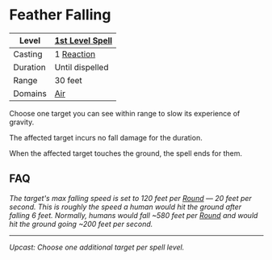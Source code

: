 # Feather Falling

| Level    | [1st Level Spell](1st%20Level%20Spells.md)                     |
| -------- | -------------------------------------------------------------- |
| Casting  | 1 [Reaction](../../../../Game%20Procedures/Combat/Reaction.md) |
| Duration | Until dispelled                                                |
| Range    | 30 feet                                                        |
| Domains  | [Air](../../Spell%20Domains/Air.md)                            |

Choose one target you can see within range to slow its experience of gravity.

The affected target incurs no fall damage for the duration.

When the affected target touches the ground, the spell ends for them.

## FAQ

*The target's max falling speed is set to 120 feet per [Round](../../../../Game%20Procedures/Core%20Procedures/Round.md) — 20 feet per second. This is roughly the speed a human would hit the ground after falling 6 feet. Normally, humans would fall ~580 feet per [Round](../../../../Game%20Procedures/Core%20Procedures/Round.md) and would hit the ground going ~200 feet per second.*

---
*Upcast: Choose one additional target per spell level.*
